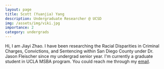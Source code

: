 ```yaml
---
layout: page
title: Scott (Yuanjia) Yang
description: Undergraduate Researcher @ UCSD
img: /assets/img/viki.jpg
importance: 2
category: undergrads
---
```

Hi, I am Jiayi Zhao. I have been researching the Racial Disparities in Criminal Charges, Convictions, and Sentencing within San Diego County under Dr. Jason Fleischer since my undergrad senior year. I'm currently a graduate student in UCLA MSBA program. You could reach me through my [email](j4zhao@ucsd.edu).